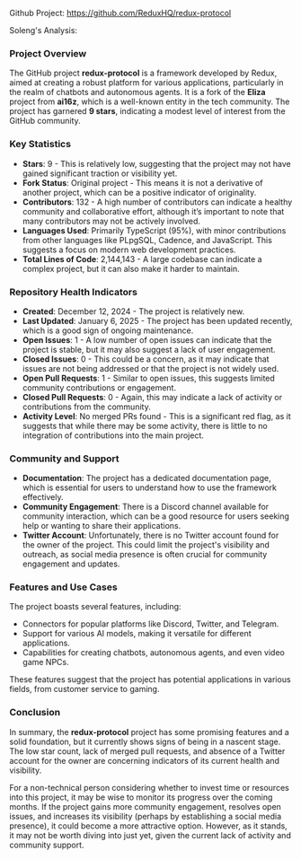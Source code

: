Github Project: https://github.com/ReduxHQ/redux-protocol

Soleng's Analysis:

### Project Overview

The GitHub project **redux-protocol** is a framework developed by Redux, aimed at creating a robust platform for various applications, particularly in the realm of chatbots and autonomous agents. It is a fork of the **Eliza** project from **ai16z**, which is a well-known entity in the tech community. The project has garnered **9 stars**, indicating a modest level of interest from the GitHub community.

### Key Statistics

- **Stars**: 9 - This is relatively low, suggesting that the project may not have gained significant traction or visibility yet.
- **Fork Status**: Original project - This means it is not a derivative of another project, which can be a positive indicator of originality.
- **Contributors**: 132 - A high number of contributors can indicate a healthy community and collaborative effort, although it’s important to note that many contributors may not be actively involved.
- **Languages Used**: Primarily TypeScript (95%), with minor contributions from other languages like PLpgSQL, Cadence, and JavaScript. This suggests a focus on modern web development practices.
- **Total Lines of Code**: 2,144,143 - A large codebase can indicate a complex project, but it can also make it harder to maintain.

### Repository Health Indicators

- **Created**: December 12, 2024 - The project is relatively new.
- **Last Updated**: January 6, 2025 - The project has been updated recently, which is a good sign of ongoing maintenance.
- **Open Issues**: 1 - A low number of open issues can indicate that the project is stable, but it may also suggest a lack of user engagement.
- **Closed Issues**: 0 - This could be a concern, as it may indicate that issues are not being addressed or that the project is not widely used.
- **Open Pull Requests**: 1 - Similar to open issues, this suggests limited community contributions or engagement.
- **Closed Pull Requests**: 0 - Again, this may indicate a lack of activity or contributions from the community.
- **Activity Level**: No merged PRs found - This is a significant red flag, as it suggests that while there may be some activity, there is little to no integration of contributions into the main project.

### Community and Support

- **Documentation**: The project has a dedicated documentation page, which is essential for users to understand how to use the framework effectively.
- **Community Engagement**: There is a Discord channel available for community interaction, which can be a good resource for users seeking help or wanting to share their applications.
- **Twitter Account**: Unfortunately, there is no Twitter account found for the owner of the project. This could limit the project's visibility and outreach, as social media presence is often crucial for community engagement and updates.

### Features and Use Cases

The project boasts several features, including:

- Connectors for popular platforms like Discord, Twitter, and Telegram.
- Support for various AI models, making it versatile for different applications.
- Capabilities for creating chatbots, autonomous agents, and even video game NPCs.

These features suggest that the project has potential applications in various fields, from customer service to gaming.

### Conclusion

In summary, the **redux-protocol** project has some promising features and a solid foundation, but it currently shows signs of being in a nascent stage. The low star count, lack of merged pull requests, and absence of a Twitter account for the owner are concerning indicators of its current health and visibility. 

For a non-technical person considering whether to invest time or resources into this project, it may be wise to monitor its progress over the coming months. If the project gains more community engagement, resolves open issues, and increases its visibility (perhaps by establishing a social media presence), it could become a more attractive option. However, as it stands, it may not be worth diving into just yet, given the current lack of activity and community support.